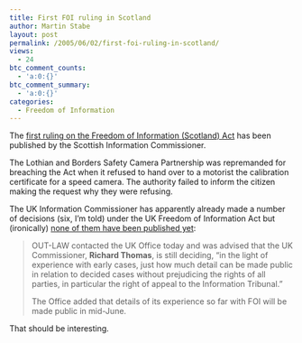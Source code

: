 ```yaml
---
title: First FOI ruling in Scotland
author: Martin Stabe
layout: post
permalink: /2005/06/02/first-foi-ruling-in-scotland/
views:
  - 24
btc_comment_counts:
  - 'a:0:{}'
btc_comment_summary:
  - 'a:0:{}'
categories:
  - Freedom of Information
---
```

The [first ruling on the Freedom of Information (Scotland) Act][1] has been published by the Scottish Information Commissioner.

The Lothian and Borders Safety Camera Partnership was repremanded for breaching the Act when it refused to hand over to a motorist the calibration certificate for a speed camera. The authority failed to inform the citizen making the request why they were refusing.

The UK Information Commissioner has apparently already made a number of decisions (six, I&#8217;m told) under the UK Freedom of Information Act but (ironically) [none of them have been published yet][2]:

> OUT-LAW contacted the UK Office today and was advised that the UK Commissioner, **Richard Thomas**, is still deciding, &ldquo;in the light of experience with early cases, just how much detail can be made public in relation to decided cases without prejudicing the rights of all parties, in particular the right of appeal to the Information Tribunal.&rdquo;
> 
> The Office added that details of its experience so far with FOI will be made public in mid-June.

That should be interesting.

 [1]: http://edinburghnews.scotsman.com/index.cfm?id=604602005
 [2]: http://www.out-law.com/php/page.php?page_id=speedcamerateambr1117637055&area=news